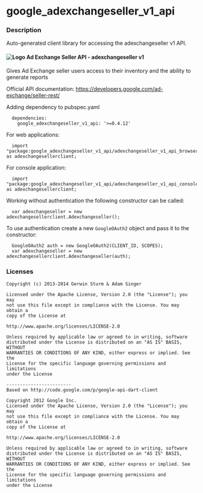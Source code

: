 # google_adexchangeseller_v1_api

### Description

Auto-generated client library for accessing the adexchangeseller v1 API.

#### ![Logo](http://www.google.com/images/icons/product/doubleclick-16.gif) Ad Exchange Seller API - adexchangeseller v1

Gives Ad Exchange seller users access to their inventory and the ability to generate reports

Official API documentation: https://developers.google.com/ad-exchange/seller-rest/

Adding dependency to pubspec.yaml

```
  dependencies:
    google_adexchangeseller_v1_api: '>=0.4.12'
```

For web applications:

```
  import "package:google_adexchangeseller_v1_api/adexchangeseller_v1_api_browser.dart" as adexchangesellerclient;
```

For console application:

```
  import "package:google_adexchangeseller_v1_api/adexchangeseller_v1_api_console.dart" as adexchangesellerclient;
```

Working without authentication the following constructor can be called:

```
  var adexchangeseller = new adexchangesellerclient.Adexchangeseller();
```

To use authentication create a new `GoogleOAuth2` object and pass it to the constructor:


```
  GoogleOAuth2 auth = new GoogleOAuth2(CLIENT_ID, SCOPES);
  var adexchangeseller = new adexchangesellerclient.Adexchangeseller(auth);
```

### Licenses

```
Copyright (c) 2013-2014 Gerwin Sturm & Adam Singer

Licensed under the Apache License, Version 2.0 (the "License"); you may 
not use this file except in compliance with the License. You may obtain a 
copy of the License at

http://www.apache.org/licenses/LICENSE-2.0

Unless required by applicable law or agreed to in writing, software
distributed under the License is distributed on an "AS IS" BASIS, WITHOUT
WARRANTIES OR CONDITIONS OF ANY KIND, either express or implied. See the
License for the specific language governing permissions and limitations 
under the License

------------------------
Based on http://code.google.com/p/google-api-dart-client

Copyright 2012 Google Inc.
Licensed under the Apache License, Version 2.0 (the "License"); you may 
not use this file except in compliance with the License. You may obtain a
copy of the License at

http://www.apache.org/licenses/LICENSE-2.0

Unless required by applicable law or agreed to in writing, software
distributed under the License is distributed on an "AS IS" BASIS, WITHOUT
WARRANTIES OR CONDITIONS OF ANY KIND, either express or implied. See the
License for the specific language governing permissions and limitations 
under the License

```
